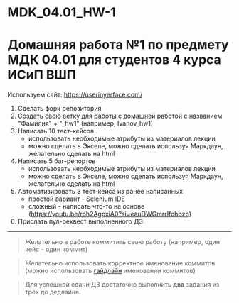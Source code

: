 # MDK_04.01_HW-1

# Домашняя работа №1 по предмету МДК 04.01 для студентов 4 курса ИСиП ВШП

Используем сайт: https://userinyerface.com/

1. Сделать форк репозитория
1. Создать свою ветку для работы с домашней работой с названием "Фамилия" + "_hw1" (например, Ivanov_hw1)
1. Написать 10 тест-кейсов 
    * использовать необходимые атрибуты из материалов лекции
    * можно сделать в Экселе, можно сделать используя Маркдаун, желательно сделать на html
1. Написать 5 баг-репортов 
    * использовать необходимые атрибуты из материалов лекции
    * можно сделать в Экселе, можно сделать используя Маркдаун, желательно сделать на html
1. Автоматизировать 3 тест-кейса из ранее написанных 
    * простой вариант - Selenium IDE
    * сложный - написать что-то на основе (https://youtu.be/roh2AgpxiA0?si=eauDWGmrrIfohbzb)
1. Прислать пул-реквест выполненного ДЗ

***

> Желательно в работе коммитить свою работу (например, один кейс - один коммит)

> Желательно использовать корректное именование коммитов (можно использовать [гайдлайн](https://www.conventionalcommits.org/en/v1.0.0/) именовании коммитов)

> Для успешной сдачи ДЗ достаточно выполнить **два** задания из трёх до дедлайна.
